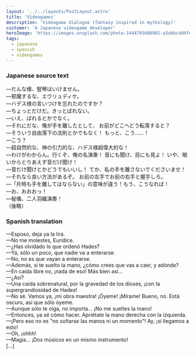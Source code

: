 ```yaml
---
layout: '../../layouts/PostLayout.astro'
title: 'Videogames'
description: 'Videogame dialogue (fantasy inspired in mythology)'
customer: 'A Japanese videogame developer'
heroImage: 'https://images.unsplash.com/photo-1444703686981-a3abbc4d4fe3?ixlib=rb-4.0.3&ixid=MnwxMjA3fDB8MHxwaG90by1wYWdlfHx8fGVufDB8fHx8&auto=format&fit=crop&w=2070&q=80'
tags:
  - japanese
  - spanish
  - videogames
---
```

### Japanese source text

—だんな様、竪琴はいけません。</br>
—邪魔するな、エウリュディケ。</br>
—ハデス様の言いつけを忘れたのですか？</br>
—ちょっとだけだ。きっとばれない。</br>
—いえ、ばれるとかでなく。</br>
—それにだな、俺が手を離したとして、
お前がどこへどう転落すると？</br>
—そういう自由落下の法則とかでもなく！
もっと、こう……！</br>
—こう？</br>
—超自然的な、神の引力的な、ハデス様超偉大的な！</br>
—わけがわからん。行くぞ、俺の名演奏！
音にも聞け、目にも見よ！
いや、暗いからとりあえず音だけ聞け！</br>
—音だけ聞けとかどうでもいいし！
てか、私の手を離さないでくださいませ！</br>
—それなら良い方法があるぞ。
お前の左手でお前の右手と握手しろ。</br>
—「片時も手を離してはならない」の意味が違う！もう、こうなれば！</br>
—お、おおおっ！</br>
—秘儀、二人羽織演奏！</br>
（後略） 

### Spanish translation

—Esposo, deja ya la lira.</br>
—No me molestes, Eurídice.</br>
—¿Has olvidado lo que ordenó Hades?</br>
—Ya, sólo un poco, que nadie va a enterarse.</br>
—No, no es que vayan a enterarse.</br>
—Además, si te suelto la mano, ¿cómo crees que vas a caer, y adónde?</br>
—En caída libre no, ¡nada de eso! Más bien así…</br>
—¿Así?</br>
—Una caída sobrenatural, por la gravedad de los dioses, ¡con la supergrandiosidad de Hades!</br>
—No sé. Vamos ya, ¡mi obra maestra! ¡Óyeme! ¡Mírame! Bueno, no. Está oscuro, así que sólo óyeme.</br>
—Aunque sólo te oiga, no importa… ¡No me sueltes la mano!</br>
—Entonces, ya sé cómo hacer. Apriétate la mano derecha con la izquierda.</br>
—¡Pero eso no es "no soltarse las manos ni un momento"! Ay, ¡si llegamos a esto!</br>
—Oh, ¡ohhh!</br>
—Magia… ¡Dos músicos en un mismo instrumento!</br>
[...]
